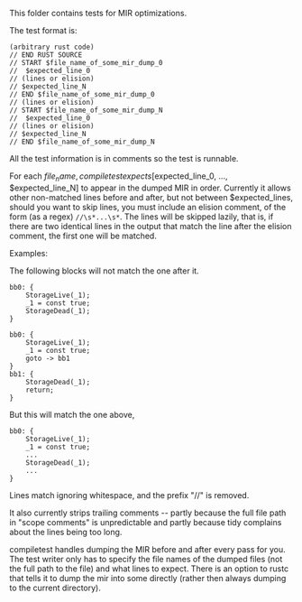 This folder contains tests for MIR optimizations.

The test format is:

```
(arbitrary rust code)
// END RUST SOURCE
// START $file_name_of_some_mir_dump_0
//  $expected_line_0
// (lines or elision)
// $expected_line_N
// END $file_name_of_some_mir_dump_0
// (lines or elision)
// START $file_name_of_some_mir_dump_N
//  $expected_line_0
// (lines or elision)
// $expected_line_N
// END $file_name_of_some_mir_dump_N
```

All the test information is in comments so the test is runnable.

For each $file_name, compiletest expects [$expected_line_0, ...,
$expected_line_N] to appear in the dumped MIR in order.  Currently it allows
other non-matched lines before and after, but not between $expected_lines,
should you want to skip lines, you must include an elision comment, of the form
(as a regex) `//\s*...\s*`. The lines will be skipped lazily, that is, if there
are two identical lines in the output that match the line after the elision
comment, the first one will be matched.

Examples:

The following blocks will not match the one after it.

```
bb0: {
    StorageLive(_1);
    _1 = const true;
    StorageDead(_1);
}
```

```
bb0: {
    StorageLive(_1);
    _1 = const true;
    goto -> bb1
}
bb1: {
    StorageDead(_1);
    return;
}
```

But this will match the one above,

```
bb0: {
    StorageLive(_1);
    _1 = const true;
    ...
    StorageDead(_1);
    ...
}
```

Lines match ignoring whitespace, and the prefix "//" is removed.

It also currently strips trailing comments -- partly because the full file path
in "scope comments" is unpredictable and partly because tidy complains about
the lines being too long.

compiletest handles dumping the MIR before and after every pass for you.  The
test writer only has to specify the file names of the dumped files (not the
full path to the file) and what lines to expect.  There is an option to rustc
that tells it to dump the mir into some directly (rather then always dumping to
the current directory).
